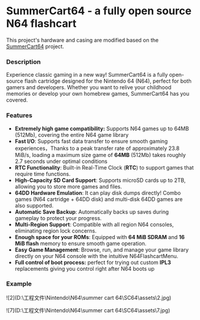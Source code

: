# SummerCart64 - a fully open source N64 flashcart

This project's hardware and casing are modified based on the [SummerCart64](https://github.com/Polprzewodnikowy/SummerCart64) project.

### Description

Experience classic gaming in a new way! SummerCart64 is a fully open-source flash cartridge designed for the Nintendo 64 (N64), perfect for both gamers and developers. Whether you want to relive your childhood memories or develop your own homebrew games, SummerCart64 has you covered.

### Features

-   **Extremely high game compatibility:** Supports N64 games up to 64MB (512Mb), covering the entire N64 game library
-  **Fast I/O**: Supports fast data transfer to ensure smooth gaming experiences，Thanks to a peak transfer rate of approximately 23.8 MiB/s, loading a maximum size game of **64MB** (512Mb) takes roughly 2.7 seconds under optimal conditions
- **RTC Functionality**: Built-in Real-Time Clock (**RTC**) to support games that require time functions.
-  **High-Capacity SD Card Support**: Supports microSD cards up to 2TB, allowing you to store more games and files.
-  **64DD Hardware Emulation**: It can play disk dumps directly! Combo games (N64 cartridge + 64DD disk) and multi-disk 64DD games are also supported.
- **Automatic Save Backup**: Automatically backs up saves during gameplay to protect your progress.
-  **Multi-Region Support**: Compatible with all region N64 consoles, eliminating region lock concerns.
-  **Enough space for your ROMs**: Equipped with **64 MiB SDRAM** and **16 MiB flash** memory to ensure smooth game operation.
-  **Easy Game Management**: Browse, run, and manage your game library directly on your N64 console with the intuitive N64FlashcartMenu.
-  **Full control of boot process:** perfect for trying out custom **IPL3** replacements giving you control right after N64 boots up

### Example

![2](D:\工程文件\Nintendo\N64\summer cart 64\SC64\assets\2.jpg)

![7](D:\工程文件\Nintendo\N64\summer cart 64\SC64\assets\7.jpg)